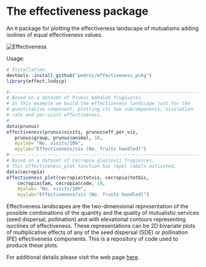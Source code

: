 # The effectiveness package
An `R` package for plotting the effectiveness landscape of mutualisms adding isolines of equal effectiveness values.

![Effectiveness](http://pedroj.github.io/effectiveness/images/effectiveness_cecropia.png)


Usage:
```r
# Installation.
devtools::install_github("pedroj/effectiveness_pckg")
library(effect.lndscp)

#------------------------------------------------------------------------
# Based on a dataset of Prunus mahaleb frugivores.
# In this example we build the effectiveness landscape just for the 
# quantitative component, plotting its two subcomponents, visitation 
# rate and per-visit effectiveness.
#
data(prunus)
effectiveness(prunus$visits, prunus$eff_per_vis, 
   prunus$group, prunus$animal, 10, 
   myxlab= "No. visits/10h", 
   myylab="Effectiveness/vis (No. fruits handled)")
#------------------------------------------------------------------------
# Based on a dataset of Cecropia glaziovii frugivores.
# This effectiveness_plot function has repel labels activated.
data(cecropia)
effectiveness_plot(cecropia$totvis, cecropia$totbic, 
    cecropia$fam, cecropia$code, 10, 
    myxlab= "No. visits/10h", 
    myylab="Effectiveness/vis (No. fruits handled)")

```

Effectiveness landscapes are the two-dimensional representation of the possible combinations of the quantity and the quality of mutualistic services (seed dispersal, pollination) and with elevational contours representing isoclines of effectiveness. These representations can be 2D bivariate plots of multiplicative effects of any of the seed dispersal (SDE) or pollination (PE) effectiveness components. This is a repository of code used to produce these plots.

For additional details please visit the web page [here](http://pedroj.github.com/effectiveness/).
